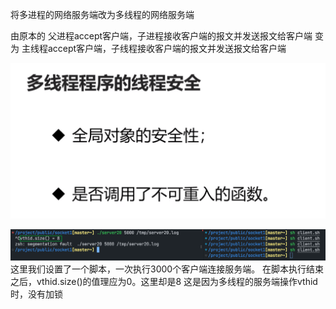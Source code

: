 将多进程的网络服务端改为多线程的网络服务端

由原本的
父进程accept客户端，子进程接收客户端的报文并发送报文给客户端
变为
主线程accept客户端，子线程接收客户端的报文并发送报文给客户端

![](images/2023-05-29-21-28-27.png)

![](images/2023-05-29-21-41-33.png)
这里我们设置了一个脚本，一次执行3000个客户端连接服务端。
在脚本执行结束之后，vthid.size()的值理应为0。这里却是8
这是因为多线程的服务端操作vthid时，没有加锁
